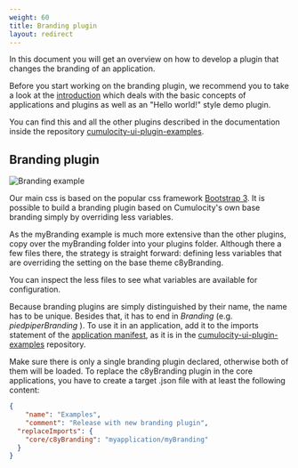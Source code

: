 ```yaml
---
weight: 60
title: Branding plugin
layout: redirect
---
```


<p class="lead">In this document you will get an overview on how to develop a plugin that changes the branding of an application.</p>

Before you start working on the branding plugin, we recommend you to take a look at the [introduction](/guides/web/web-sdk-for-plugins#overview) which deals with the basic concepts of applications and plugins as well as an "Hello world!" style demo plugin.

You can find this and all the other plugins described in the documentation inside the repository [cumulocity-ui-plugin-examples](https://bitbucket.org/m2m/cumulocity-ui-plugin-examples).

## <a name="branding"></a>Branding plugin

![Branding example](/guides/images/plugins/branding.png)

Our main css is based on the popular css framework [Bootstrap 3](http://getbootstrap.com/). It is possible to build a branding plugin based on Cumulocity's own base branding simply by overriding less variables.

As the myBranding example is much more extensive than the other plugins, copy over the myBranding folder into your plugins folder.
Although there a few files there, the strategy is straight forward: defining less variables that are overriding the setting on the base theme c8yBranding.

You can inspect the less files to see what variables are available for configuration.

Because branding plugins are simply distinguished by their name, the name has to be unique. Besides that, it has to end in *Branding* (e.g. *piedpiperBranding* ). To use it in an application, add it to the imports statement of the [application manifest](/guides/web/web-sdk-for-plugins#manifests), as it is in the [cumulocity-ui-plugin-examples](https://bitbucket.org/m2m/cumulocity-ui-plugin-examples) repository.

Make sure there is only a single branding plugin declared, otherwise both of them will be loaded. To replace the c8yBranding plugin in the core applications, you have to create a target .json file with at least the following content:

```json
{
	"name": "Examples",
	"comment": "Release with new branding plugin",
  "replaceImports": {
    "core/c8yBranding": "myapplication/myBranding"
  }
}
```

